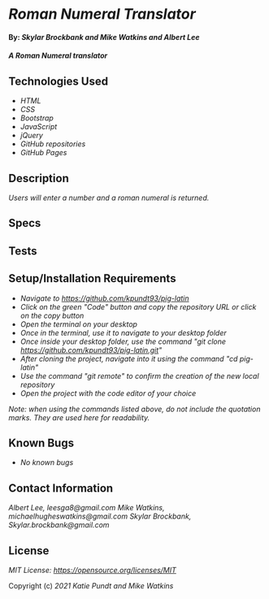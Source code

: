 # _Roman Numeral Translator_

#### By: _**Skylar Brockbank and Mike Watkins and Albert Lee**_

#### _A Roman Numeral translator_

## Technologies Used

* _HTML_
* _CSS_
* _Bootstrap_
* _JavaScript_
* _jQuery_
* _GitHub repositories_
* _GitHub Pages_

## Description

_Users will enter a number and a roman numeral is returned._

## Specs


## Tests


## Setup/Installation Requirements

* _Navigate to https://github.com/kpundt93/pig-latin_
* _Click on the green "Code" button and copy the repository URL or click on the copy button_
* _Open the terminal on your desktop_
* _Once in the terminal, use it to navigate to your desktop folder_
* _Once inside your desktop folder, use the command "git clone https://github.com/kpundt93/pig-latin.git"_
* _After cloning the project, navigate into it using the command "cd pig-latin"_
* _Use the command "git remote" to confirm the creation of the new local repository_
* _Open the project with the code editor of your choice_

_Note: when using the commands listed above, do not include the quotation marks. They are used here for readability._

## Known Bugs

* _No known bugs_

## Contact Information
_Albert Lee, leesga8@gmail.com_
_Mike Watkins, michaelhugheswatkins@gmail.com_
_Skylar Brockbank, Skylar.brockbank@gmail.com_

## License

_MIT License: https://opensource.org/licenses/MIT_

Copyright (c) _2021_ _Katie Pundt and Mike Watkins_